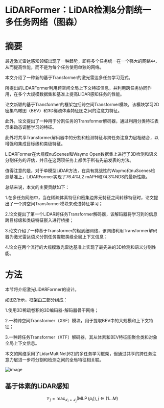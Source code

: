 # LiDARFormer：LiDAR检测&分割统一多任务网络（图森）
# 摘要
最近激光雷达感知领域出现了一种趋势，即将多个任务统一在一个强大的网络中，从而提高性能，而不是为每个任务使用单独的网络。

本文介绍了一种新的基于Transformer的激光雷达多任务学习范式。

所提出的LiDARFormer利用跨空间全局上下文特征信息，并利用跨任务协同作用，在多个大规模数据集和基准上提高LiDAR感知任务的性能。

论文新颖的基于Transformer的框架包括跨空间Transformer模块，该模块学习2D密集鸟瞰图（BEV）和3D稀疏体素特征图之间的注意力特征。

此外，论文提出了一种用于分割任务的Transformer解码器，通过利用分类特征表示来动态调整学习的特征。

此外将共享Transformer解码器中的分割和检测特征与跨任务注意力层相结合，以增强和集成目标级和类级特征。

LiDARFormer在大规模nuScenes和Waymo Open数据集上进行了3D检测和语义分割任务的评估，并且在这两项任务上都优于所有先前发表的方法。

值得注意的是，对于单模型LiDAR方法，在具有挑战性的Waymo和nuScenes检测基准上，LiDARFormer实现了76.4%L2 mAPH和74.3%NDS的最新性能。

总结来说，本文的主要贡献如下：

1.在多任务网络中，当在稀疏体素特征和密集边界元特征之间转移特征时，论文提出了一个跨空间Transformer模块来改进特征学习；

2.论文提出了第一个LiDAR跨任务Transformer解码器，该解码器将学习到的信息跨目标级和类级特征嵌入进行桥接；

3.论文介绍了一种基于Transformer的粗到细网络，该网络利用Transformer解码器为激光雷达语义分割任务提取类级全局上下文信息；

4.论文在两个流行的大规模激光雷达基准上实现了最先进的3D检测和语义分割性能。

# 方法
本节将介绍激光LiDARFormer的设计。

如图2所示，框架由三部分组成：

1.使用3D稀疏卷积的3D编码器-解码器骨干网络；

2.一种跨空间Transformer（XSF）模块，用于提取BEV中的大规模和上下文特征；

3.一种跨任务Transformer（XTF）解码器，其从体素和BEV特征图聚合类和对象全局上下文信息。

本文的网络采用了LidarMultiNet[62]的多任务学习框架，但通过共享的跨任务注意力层进一步将分割和检测之间的全局特征相关联。

![image](https://user-images.githubusercontent.com/48575896/229677314-29d06085-7c02-46d9-94d3-1460959a9258.png)

## 基于体素的LiDAR感知
$$ \mathcal{V}_{j}=\max _{\mathcal{I}_{i}=\mathcal{I}_{j}}\left(\operatorname{MLP}\left(p_{i}\right)\right), j \in(1 \ldots M)$$
